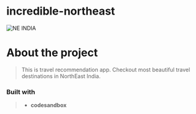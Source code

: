 # incredible-northeast

![NE INDIA](https://user-images.githubusercontent.com/82362100/198830650-d8aeb4e2-fad0-47b5-b591-037ccbd89812.png)


# About the project

> This is travel recommendation app. 
> Checkout most beautiful travel destinations in NorthEast India.

### Built with

> - **codesandbox**
